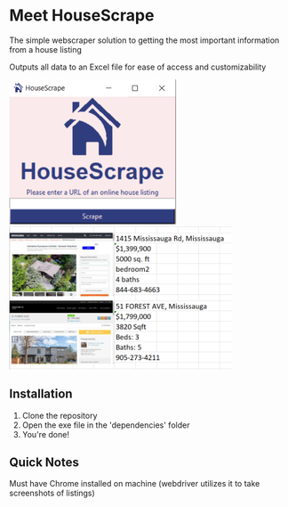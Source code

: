 # Meet HouseScrape
The simple webscraper solution to getting the most important information from a house listing

Outputs all data to an Excel file for ease of access and customizability


<div style = {display: 'block' float: 'left'}>
<img src='./resources/screenshot_UI.PNG' width='300'>
</div>

<div style = {display: 'block' float: 'right'}>
<img src='./resources/excel_screenshot.PNG' width='400'>
</div>


## Installation
1. Clone the repository
2. Open the exe file in the 'dependencies' folder
3. You're done!

## Quick Notes
Must have Chrome installed on machine (webdriver utilizes it to take screenshots of listings)
